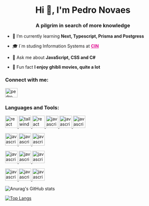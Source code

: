 <h1 align="center">Hi 🤙, I'm Pedro Novaes</h1>
<h3 align="center">A pilgrim in search of more knowledge</h3>

- 🌱 I’m currently learning **Next, Typescript, Prisma and Postgress**

- 🎓 I`m studing Information Systems at <a  style="color: #e4289e; font-weight: 800" href="https://portal.cin.ufpe.br">CIN</a>

- 💬 Ask me about **JavaScript, CSS and C#**

- 🤔 Fun fact **I enjoy ghibli movies, quite a lot**

<h3 align="left">Connect with me:</h3>
<p align="left">
<a href="https://www.linkedin.com/in/pedro-novaes-2258211ab/" target="blank"><img align="center" src="https://raw.githubusercontent.com/rahuldkjain/github-profile-readme-generator/master/src/images/icons/Social/linked-in-alt.svg" alt="pedro novaes" height="30" width="40" /></a>
</p>

<h3 align="left">Languages and Tools:</h3>

<!-- WEB -->
<p align="left"> 
    <a href="https://react.dev" target="_blank" rel="noreferrer"> 
        <img src="https://cdn.worldvectorlogo.com/logos/react-2.svg" alt="react" width="40" height="40"/> 
    </a> 
    <a href="https://tailwindcss.com" target="_blank" rel="noreferrer"> 
        <img src="https://cdn.worldvectorlogo.com/logos/tailwind-css-2.svg" alt="tailwind" width="40" height="40"/> 
    </a> 
    <a href="https://sass-lang.com/documentation/" target="_blank" rel="noreferrer"> 
        <img src="https://cdn.worldvectorlogo.com/logos/sass-1.svg" alt="react" width="40" height="40"/> 
    </a> 
    <a href="https://developer.mozilla.org/en-US/docs/Web/JavaScript" target="_blank" rel="noreferrer"> 
        <img src="https://cdn.worldvectorlogo.com/logos/logo-javascript.svg" alt="javascript" width="40" height="40"/> 
    </a> 
    <a href="https://developer.mozilla.org/en-US/docs/Web/HTML" target="_blank" rel="noreferrer"> 
        <img src="https://cdn.worldvectorlogo.com/logos/html-1.svg" alt="javascript" width="40" height="40"/> 
    </a> 
    <a href="https://developer.mozilla.org/en-US/docs/Web/css" target="_blank" rel="noreferrer"> 
        <img src="https://cdn.worldvectorlogo.com/logos/css-3.svg" alt="javascript" width="40" height="40"/> 
    </a> 
</p>

<!-- BACKEND -->
<p align="left"> 
    <a href="https://nodejs.org/en/docs" target="_blank" rel="noreferrer"> 
        <img src="https://cdn.worldvectorlogo.com/logos/nodejs-icon.svg" alt="javascript" width="40" height="40"/> 
    </a> 
    <a href="https://nodejs.org/en/docs" target="_blank" rel="noreferrer"> 
        <img src="https://www.vectorlogo.zone/logos/expressjs/expressjs-icon.svg" alt="javascript" width="40" height="40"/> 
    </a> 
    <a href="https://dev.mysql.com/doc/" target="_blank" rel="noreferrer"> 
        <img src="https://cdn.worldvectorlogo.com/logos/mysql-6.svg" alt="javascript" width="40" height="40"/> 
    </a> 
</p>

<!-- TOOLS -->
<p align="left"> 
    <a href="https://www.figma.com" target="_blank" rel="noreferrer"> 
        <img src="https://www.vectorlogo.zone/logos/figma/figma-icon.svg" alt="javascript" width="40" height="40"/> 
    </a> 
    <a href="https://www.blender.org" target="_blank" rel="noreferrer"> 
        <img src="https://cdn.worldvectorlogo.com/logos/blender-2.svg" alt="javascript" width="40" height="40"/> 
    </a> 
    <a href="https://www.gimp.org" target="_blank" rel="noreferrer"> 
        <img src="https://www.vectorlogo.zone/logos/gimp/gimp-icon.svg" alt="javascript" width="40" height="40"/> 
    </a> 
</p>

<!-- GAME -->
<p align="left"> 
    <a href="https://dotnet.microsoft.com/pt-br/learn/csharp" target="_blank" rel="noreferrer"> 
        <img src="https://cdn.worldvectorlogo.com/logos/c--4.svg" alt="javascript" width="40" height="40"/> 
    </a> 
    <a href="https://docs.unity3d.com/Manual/index.html" target="_blank" rel="noreferrer"> 
        <img src="https://cdn.worldvectorlogo.com/logos/unity-69.svg" alt="javascript" width="40" height="40"/> 
    </a> 
    <a href="https://dev.mysql.com/doc/" target="_blank" rel="noreferrer"> 
        <img src="https://cdn.worldvectorlogo.com/logos/visual-studio-2013.svg" alt="javascript" width="40" height="40"/> 
    </a> 
</p>


![Anurag's GitHub stats](https://github-readme-stats.vercel.app/api?username=h3nrey&show_icons=true&theme=synthwave)


[![Top Langs](https://github-readme-stats.vercel.app/api/top-langs/?username=h3nrey&theme=synthwave&hide=shaderlab,HLSL&hide_progress=true)](https://github.com/anuraghazra/github-readme-stats)

